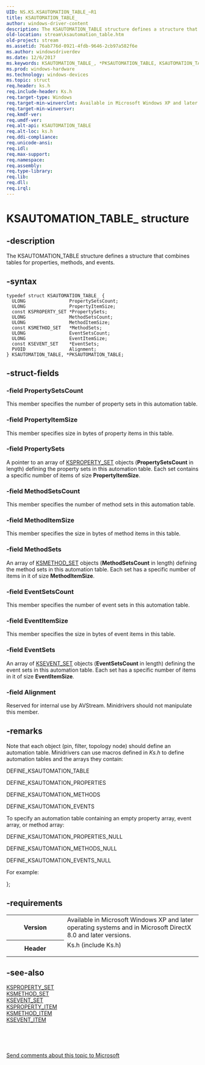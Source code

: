 ```yaml
---
UID: NS.KS.KSAUTOMATION_TABLE_~R1
title: KSAUTOMATION_TABLE_
author: windows-driver-content
description: The KSAUTOMATION_TABLE structure defines a structure that combines tables for properties, methods, and events.
old-location: stream\ksautomation_table.htm
old-project: stream
ms.assetid: 76ab776d-0921-4fdb-9646-2cb97a582f6e
ms.author: windowsdriverdev
ms.date: 12/6/2017
ms.keywords: KSAUTOMATION_TABLE_, *PKSAUTOMATION_TABLE, KSAUTOMATION_TABLE
ms.prod: windows-hardware
ms.technology: windows-devices
ms.topic: struct
req.header: ks.h
req.include-header: Ks.h
req.target-type: Windows
req.target-min-winverclnt: Available in Microsoft Windows XP and later operating systems and in Microsoft DirectX 8.0 and later versions.
req.target-min-winversvr: 
req.kmdf-ver: 
req.umdf-ver: 
req.alt-api: KSAUTOMATION_TABLE
req.alt-loc: ks.h
req.ddi-compliance: 
req.unicode-ansi: 
req.idl: 
req.max-support: 
req.namespace: 
req.assembly: 
req.type-library: 
req.lib: 
req.dll: 
req.irql: 
---
```


# KSAUTOMATION_TABLE_ structure



## -description
The KSAUTOMATION_TABLE structure defines a structure that combines tables for properties, methods, and events.



## -syntax

````
typedef struct KSAUTOMATION_TABLE_ {
  ULONG                PropertySetsCount;
  ULONG                PropertyItemSize;
  const KSPROPERTY_SET *PropertySets;
  ULONG                MethodSetsCount;
  ULONG                MethodItemSize;
  const KSMETHOD_SET   *MethodSets;
  ULONG                EventSetsCount;
  ULONG                EventItemSize;
  const KSEVENT_SET    *EventSets;
  PVOID                Alignment;
} KSAUTOMATION_TABLE, *PKSAUTOMATION_TABLE;
````


## -struct-fields

### -field PropertySetsCount

This member specifies the number of property sets in this automation table.


### -field PropertyItemSize

This member specifies size in bytes of property items in this table.


### -field PropertySets

A pointer to an array of <a href="stream.ksproperty_set">KSPROPERTY_SET</a> objects (<b>PropertySetsCount</b> in length) defining the property sets in this automation table.  Each set contains a specific number of items of size <b>PropertyItemSize</b>.


### -field MethodSetsCount

This member specifies the number of method sets in this automation table.


### -field MethodItemSize

This member specifies the size in bytes of method items in this table.


### -field MethodSets

An array of <a href="stream.ksmethod_set">KSMETHOD_SET</a> objects (<b>MethodSetsCount</b> in length) defining the method sets in this automation table.  Each set has a specific number of items in it of size <b>MethodItemSize</b>.


### -field EventSetsCount

This member specifies the number of event sets in this automation table.


### -field EventItemSize

This member specifies the size in bytes of event items in this table.


### -field EventSets

An array of <a href="stream.ksevent_set">KSEVENT_SET</a> objects (<b>EventSetsCount</b> in length) defining the event sets in this automation table.  Each set has a specific number of items in it of size <b>EventItemSize</b>.


### -field Alignment

Reserved for internal use by AVStream. Minidrivers should not manipulate this member. 


## -remarks
Note that each object (pin, filter, topology node) should define an automation table. Minidrivers can use macros defined in <i>Ks.h</i> to define automation tables and the arrays they contain:

DEFINE_KSAUTOMATION_TABLE

DEFINE_KSAUTOMATION_PROPERTIES

DEFINE_KSAUTOMATION_METHODS

DEFINE_KSAUTOMATION_EVENTS

To specify an automation table containing an empty property array, event array, or method array:

DEFINE_KSAUTOMATION_PROPERTIES_NULL

DEFINE_KSAUTOMATION_METHODS_NULL

DEFINE_KSAUTOMATION_EVENTS_NULL

For example:

};


## -requirements
<table>
<tr>
<th width="30%">
Version

</th>
<td width="70%">
Available in Microsoft Windows XP and later operating systems and in Microsoft DirectX 8.0 and later versions.

</td>
</tr>
<tr>
<th width="30%">
Header

</th>
<td width="70%">
<dl>
<dt>Ks.h (include Ks.h)</dt>
</dl>
</td>
</tr>
</table>

## -see-also
<dl>
<dt>
<a href="stream.ksproperty_set">KSPROPERTY_SET</a>
</dt>
<dt>
<a href="stream.ksmethod_set">KSMETHOD_SET</a>
</dt>
<dt>
<a href="stream.ksevent_set">KSEVENT_SET</a>
</dt>
<dt>
<a href="stream.ksproperty_item">KSPROPERTY_ITEM</a>
</dt>
<dt>
<a href="stream.ksmethod_item">KSMETHOD_ITEM</a>
</dt>
<dt>
<a href="stream.ksevent_item">KSEVENT_ITEM</a>
</dt>
</dl>
 

 

<a href="mailto:wsddocfb@microsoft.com?subject=Documentation%20feedback [stream\stream]:%20KSAUTOMATION_TABLE structure%20 RELEASE:%20(12/6/2017)&amp;body=%0A%0APRIVACY STATEMENT%0A%0AWe use your feedback to improve the documentation. We don't use your email address for any other purpose, and we'll remove your email address from our system after the issue that you're reporting is fixed. While we're working to fix this issue, we might send you an email message to ask for more info. Later, we might also send you an email message to let you know that we've addressed your feedback.%0A%0AFor more info about Microsoft's privacy policy, see http://privacy.microsoft.com/en-us/default.aspx." title="Send comments about this topic to Microsoft">Send comments about this topic to Microsoft</a>

